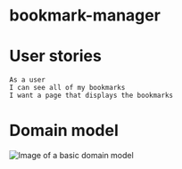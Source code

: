 # bookmark-manager

# User stories
```
As a user 
I can see all of my bookmarks
I want a page that displays the bookmarks
```

# Domain model
![Image of a basic domain model](https://raw.githubusercontent.com/samcolson4/bookmark-manager/master/images/domain_model_1.png)